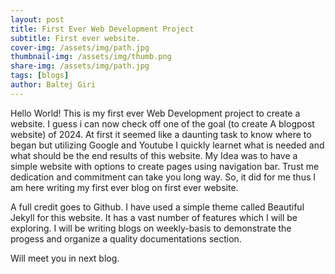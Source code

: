 ```yaml
---
layout: post
title: First Ever Web Development Project
subtitle: First ever website.
cover-img: /assets/img/path.jpg
thumbnail-img: /assets/img/thumb.png
share-img: /assets/img/path.jpg
tags: [blogs]
author: Baltej Giri
---
```


Hello World! This is my first ever Web Development project to create a website. I guess i can now check off one of the goal (to create A blogpost website) of 2024. At first it seemed like a daunting task to know where to began but utilizing Google and Youtube I quickly learnet what is needed and what should be the end results of this website. My Idea was to have a simple website with options to create pages using navigation bar. Trust me dedication and commitment can take you long way. So, it did for me thus I am here writing my first ever blog on first ever website.

A full credit goes to Github. I have used a simple theme called Beautiful Jekyll for this website. It has a vast number of features which I will be exploring. I will be writing blogs on weekly-basis to demonstrate the progess and organize a quality documentations section.

Will meet you in next blog.

